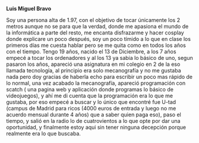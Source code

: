 **Luis Miguel Bravo**

Soy una persona alta de 1.97, con el objetivo de tocar únicamente los 2 metros aunque no se para que la verdad, donde me apasiona el mundo de la informática a parte del resto, me encanta disfrazarme y hacer cosplay donde explicare un poco después, soy un poco tímido a lo que en clase los primeros días me cuesta hablar pero se me quita como en todos los años con el tiempo.
Tengo 19 años, nacido el 13 de Diciembre, a los 7 años empecé a tocar los ordenadores y al los 13 ya sabia lo básico de uno, segun pasaron los años, apareció una asignatura en mi colegio en 2 de la eso llamada tecnología, al principio era solo mecanografía y no me gustaba nada pero doy gracias de haberla echo para escribir un poco mas rápido de lo normal, una vez acabado la mecanografía, apareció programación con scatch ( una pagina web y aplicación donde programas lo básico de videojuegos), y ahí me di cuenta que la programación era lo que me gustaba, por eso empecé a buscar y lo único que encontré fue U-tad (campus de Madrid para ricos (4000 euros de entrada y luego no me acuerdo mensual durante 4 años) que a saber quien paga eso), paso el tiempo, y salió en la radio lo de cuatrovientos a lo que opte por dar una oportunidad, y finalmente estoy aqui sin tener ninguna decepción porque realmente era lo que buscaba.
